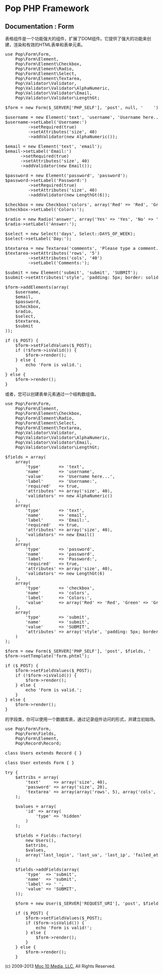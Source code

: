 Pop PHP Framework
=================

Documentation : Form
--------------------

表格组件是一个功能强大的组件，扩展了DOM组件。它提供了强大的功能来创建，渲染和有效的HTML表单和表单元素。

<pre>
use Pop\Form\Form,
    Pop\Form\Element,
    Pop\Form\Element\Checkbox,
    Pop\Form\Element\Radio,
    Pop\Form\Element\Select,
    Pop\Form\Element\Textarea,
    Pop\Validator\Validator,
    Pop\Validator\Validator\AlphaNumeric,
    Pop\Validator\Validator\Email,
    Pop\Validator\Validator\LengthGt;

$form = new Form($_SERVER['PHP_SELF'], 'post', null, '    ');

$username = new Element('text', 'username', 'Username here...');
$username->setLabel('Username:')
         ->setRequired(true)
         ->setAttributes('size', 40)
         ->addValidator(new AlphaNumeric());

$email = new Element('text', 'email');
$email->setLabel('Email:')
      ->setRequired(true)
      ->setAttributes('size', 40)
      ->addValidator(new Email());

$password = new Element('password', 'password');
$password->setLabel('Password:')
         ->setRequired(true)
         ->setAttributes('size', 40)
         ->addValidator(new LengthGt(6));

$checkbox = new Checkbox('colors', array('Red' => 'Red', 'Green' => 'Green', 'Blue' => 'Blue'));
$checkbox->setLabel('Colors:');

$radio = new Radio('answer', array('Yes' => 'Yes', 'No' => 'No', 'Maybe' => 'Maybe'));
$radio->setLabel('Answer:');

$select = new Select('days', Select::DAYS_OF_WEEK);
$select->setLabel('Day:');

$textarea = new Textarea('comments', 'Please type a comment...');
$textarea->setAttributes('rows', '5')
         ->setAttributes('cols', '40')
         ->setLabel('Comments:');

$submit = new Element('submit', 'submit', 'SUBMIT');
$submit->setAttributes('style', 'padding: 5px; border: solid 2px #000; background-color: #00f; color: #fff; font-weight: bold;');

$form->addElements(array(
    $username,
    $email,
    $password,
    $checkbox,
    $radio,
    $select,
    $textarea,
    $submit
));

if ($_POST) {
    $form->setFieldValues($_POST);
    if (!$form->isValid()) {
        $form->render();
    } else {
        echo 'Form is valid.';
    }
} else {
    $form->render();
}
</pre>

或者，您可以创建表单元素通过一个结构数组值。

<pre>
use Pop\Form\Form,
    Pop\Form\Element,
    Pop\Form\Element\Checkbox,
    Pop\Form\Element\Radio,
    Pop\Form\Element\Select,
    Pop\Form\Element\Textarea,
    Pop\Validator\Validator,
    Pop\Validator\Validator\AlphaNumeric,
    Pop\Validator\Validator\Email,
    Pop\Validator\Validator\LengthGt;

$fields = array(
    array(
        'type'       => 'text',
        'name'       => 'username',
        'value'      => 'Username here...',
        'label'      => 'Username:',
        'required'   => true,
        'attributes' => array('size', 40),
        'validators' => new AlphaNumeric()
    ),
    array(
        'type'       => 'text',
        'name'       => 'email',
        'label'      => 'Email:',
        'required'   => true,
        'attributes' => array('size', 40),
        'validators' => new Email()
    ),
    array(
        'type'       => 'password',
        'name'       => 'password',
        'label'      => 'Password:',
        'required'   => true,
        'attributes' => array('size', 40),
        'validators' => new LengthGt(6)
    ),
    array(
        'type'       => 'checkbox',
        'name'       => 'colors',
        'label'      => 'Colors:',
        'value'      => array('Red' => 'Red', 'Green' => 'Green', 'Blue' => 'Blue')
    ),
    array(
        'type'       => 'submit',
        'name'       => 'submit',
        'value'      => 'SUBMIT',
        'attributes' => array('style', 'padding: 5px; border: solid 2px #000; background-color: #00f; color: #fff; font-weight: bold;')
    )
);

$form = new Form($_SERVER['PHP_SELF'], 'post', $fields, '    ');
$form->setTemplate('form.phtml');

if ($_POST) {
    $form->setFieldValues($_POST);
    if (!$form->isValid()) {
        $form->render();
    } else {
        echo 'Form is valid.';
    }
} else {
    $form->render();
}
</pre>

的字段类，你可以使用一个数据库表，通过记录组件访问的形式，并建立初始场。

<pre>
use Pop\Form\Form,
    Pop\Form\Fields,
    Pop\Form\Element,
    Pop\Record\Record;

class Users extends Record { }

class User extends Form { }

try {
    $attribs = array(
        'text'     =&gt; array('size', 40),
        'password' =&gt; array('size', 20),
        'textarea' =&gt; array(array('rows', 5), array('cols', 80))
    );

    $values = array(
        'id' =&gt; array(
            'type' =&gt; 'hidden'
        )
    );

    $fields = Fields::factory(
        new Users(),
        $attribs,
        $values,
        array('last_login', 'last_ua', 'last_ip', 'failed_attempts')
    );

    $fields-&gt;addFields(array(
        'type'  =&gt; 'submit',
        'name'  =&gt; 'submit',
        'label' =&gt; '&nbsp;',
        'value' =&gt; 'SUBMIT',
    ));

    $form = new User($_SERVER['REQUEST_URI'], 'post', $fields-&gt;getFields());

    if ($_POST) {
        $form-&gt;setFieldValues($_POST);
        if ($form-&gt;isValid()) {
            echo 'Form is valid!';
        } else {
            $form-&gt;render();
        }
    } else {
        $form-&gt;render();
    }
</pre>


(c) 2009-2013 [Moc 10 Media, LLC.](http://www.moc10media.com) All Rights Reserved.
